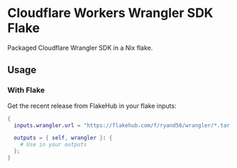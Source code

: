 # Cloudflare Workers Wrangler SDK Flake
Packaged Cloudflare Wrangler SDK in a Nix flake.

## Usage
### With Flake
Get the recent release from FlakeHub in your flake inputs:
```nix
{
  inputs.wrangler.url = "https://flakehub.com/f/ryand56/wrangler/*.tar.gz";

  outputs = { self, wrangler }: {
    # Use in your outputs
  };
}
```